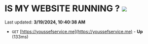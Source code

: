 # IS MY WEBSITE RUNNING ? [![](https://img.shields.io/static/v1?label=Sponsor&message=%E2%9D%A4&logo=GitHub&color=%23fe8e86)](https://github.com/sponsors/<username>)

Last updated: **3/19/2024, 10:40:38 AM**

- `GET` [https://youssefservice.me](https://youssefservice.me) - **Up** (133ms)
